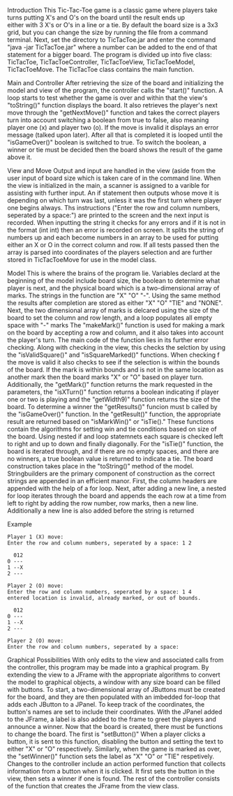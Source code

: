 Introduction 
     This Tic-Tac-Toe game is a classic game where players take turns putting X's and O's on the board until the result ends up  
either with 3 X's or O's in a line or a tie. By default the board size is a 3x3 grid, but you can change the size by running the
file from a command terminal. Next, set the directory to TicTacToe.jar and enter the command "java -jar TicTacToe.jar" where a
number can be added to the end of that statement for a bigger board. The program is divided up into five class: TicTacToe,
TicTacToeController, TicTacToeView, TicTacToeModel, TicTacToeMove. The TicTacToe class contains the main function.

Main and Controller
    After retrieving the size of the board and initializing the model and view of the program, the controller calls the "start()" 
function. A loop starts to test whether the game is over and within that the view's "toString()" function displays the board.
It also retrieves the player's next move through the "getNextMove()" function and takes the correct players turn into account
switching a boolean from true to false, also meaning player one (x) and player two (o). If the move is invalid it displays an error 
message (talked upon later). After all that is completed it is looped until the "isGameOver()" boolean is switched to true.
To switch the boolean, a winner or tie must be decided then the board shows the result of the game above it.

View and Move
     Output and input are handled in the view (aside from the user input of board size which is taken care of in the command line.
When the view is initialized in the main, a scanner is assigned to a varible for assisting with further input. An if statement then 
outputs whose move it is depending on which turn was last, unless it was the first turn where player one begins always. Ths instructions
("Enter the row and column numbers, seperated by a space:") are printed to the screen and the next input is recorded. When inputting
the string it checks for any errors and if it is not in the format (int int) then an error is recorded on screen. It splits the string
of numbers up and each become numbers in an array to be used for putting either an X or O in the correct column and row. If all tests
passed then the array is parsed into coordinates of the players selection and are further stored in TicTacToeMove for use in the model 
class. 

Model
    This is where the brains of the program lie. Variables declard at the beginning of the model include board size, the boolean to
determine what player is next, and the physical board which is a two-dimensional array of marks. The strings in the function are "X"
"O" "-". Using the same method the results after completion are stored as either "X" "O" "TIE" and "NONE". Next, the two dimensional
array of marks is delcared using the size of the board to set the column and row length, and a loop populates all empty space with 
"-" marks
    The "makeMark()" function is used for making a mark on the board by accepting a row and column, and it also takes into account
the player's turn. The main code of the function lies in its further error checking. Along with checking in the view, this checks
the selction by using the "isValidSquare()" and "isSquareMarked()" functions. When checking f the move is valid it also
checks to see if the selection is within the bounds of the board. If the mark is within bounds and is not in the same location
as another mark then the board marks "X" or "O" based on player turn. Additionally, the "getMark()" function returns the mark
requested in the parameters, the "isXTurn()" function returns a boolean indicating if player one or two is playing and the 
"getWidth9)" function returns the size of the board.
    To determine a winner the "getResults()" funcion must b called by the "isGameOver()" function. In the "getResult()" function, 
the appropriate result are returned based on "isMarkWin()" or "isTie()." These functions contain the algorithms for setting win and 
tie conditions based on size of the board. Using nested if and loop statemnets each square is checked left to right and up to down 
and finally diagonally. For the "isTie()" function, the board is iterated through, and if there are no empty spaces, and there are
no winners, a true boolean value is returned to indicate a tie.
    The board construction takes place in the "toString()" method of the model. Stringbuilders are the primary component of construction
as the correct strings are appended in an efficient manor. First, the column headers are appended with the help of a for loop. Next,
after adding a new line, a nested for loop iterates through the board and appends the each row at a time from left to right by 
adding the row number, row marks, then a new line. Additionally a new line is also added before the string is returned


Example    
    
    Player 1 (X) move:
    Enter the row and column numbers, seperated by a space: 1 2
    
      012
    0 ---
    1 --X
    2 ---
    
    Player 2 (O) move:
    Enter the row and column numbers, seperated by a space: 1 4
    entered location is invalid, already marked, or out of bounds.
     
      012
    0 ---
    1 --X
    2 ---
    
    Player 2 (O) move:
    Enter the row and column numbers, seperated by a space: 
    

Graphical Possibilities
	      With only edits to the view and associated calls from the controller, this program may be made into a graphical program. 
  By extending the view to a JFrame with the appropriate algorithms to convert the model to graphical objects, a window with any 
  size board can be filled with buttons.
        To start, a two-dimensional array of JButtons must be created for the board, and they
  are then populated with an imbedded for-loop that adds each JButton to a JPanel. To keep track of the coordinates, the button's
  names are set to include their coordinates. With the JPanel added to the JFrame, a label is also added to the frame to greet the
  players and announce a winner. Now that the board is created, there must be functions to change the board. The first is "setButton()"
  When a player clicks a button, it is sent to this function, disabling the button and setting the text to either "X" or "O"
  respectively. Similarly, when the game is marked as over, the "setWinner()" function sets the label as "X" "O" or "TIE" respetively.
	      Changes to the controller include an action performed function that collects information from a button when it is clicked.
  It first sets the button in the view, then sets a winner if one is found. The rest of the controller consists of the function 
  that creates the JFrame from the view class.
